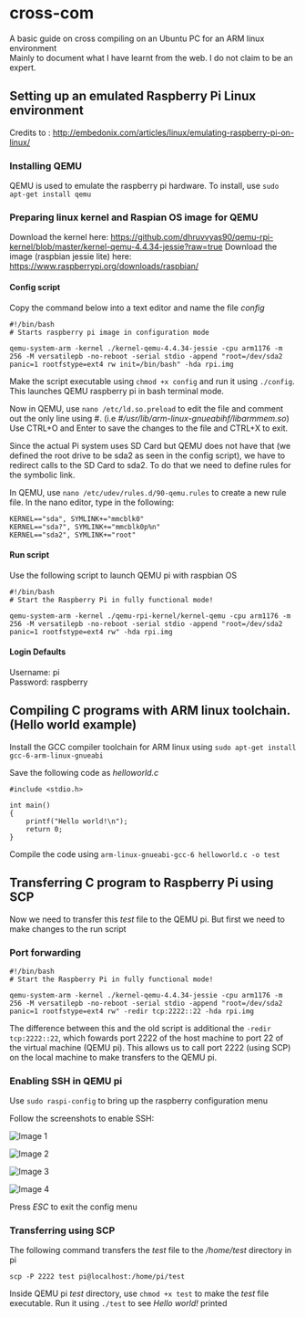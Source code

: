 # cross-com
A basic guide on cross compiling on an Ubuntu PC for an ARM linux environment <br>
Mainly to document what I have learnt from the web. I do not claim to be an expert.

## Setting up an emulated Raspberry Pi Linux environment
Credits to : http://embedonix.com/articles/linux/emulating-raspberry-pi-on-linux/

### Installing QEMU
QEMU is used to emulate the raspberry pi hardware. 
To install, use `sudo apt-get install qemu`

### Preparing linux kernel and Raspian OS image for QEMU
Download the kernel here: https://github.com/dhruvvyas90/qemu-rpi-kernel/blob/master/kernel-qemu-4.4.34-jessie?raw=true
Download the image (raspbian jessie lite) here: https://www.raspberrypi.org/downloads/raspbian/

#### Config script

Copy the command below into a text editor and name the file *config*
```
#!/bin/bash
# Starts raspberry pi image in configuration mode

qemu-system-arm -kernel ./kernel-qemu-4.4.34-jessie -cpu arm1176 -m 256 -M versatilepb -no-reboot -serial stdio -append "root=/dev/sda2 panic=1 rootfstype=ext4 rw init=/bin/bash" -hda rpi.img
```
Make the script executable using `chmod +x config` and run it using `./config`. This launches QEMU raspberry pi in bash terminal mode.

Now in QEMU, use `nano /etc/ld.so.preload` to edit the file and comment out the only line using #. (i.e *#/usr/lib/arm-linux-gnueabihf/libarmmem.so*) Use CTRL+O and Enter to save the changes to the file and CTRL+X to exit.

Since the actual Pi system uses SD Card but QEMU does not have that (we defined the root drive to be sda2 as seen in the config script), we have to redirect calls to the SD Card to sda2. To do that we need to define rules for the symbolic link.

In QEMU, use `nano /etc/udev/rules.d/90-qemu.rules` to create a new rule file. In the nano editor, type in the following:

```
KERNEL=="sda", SYMLINK+="mmcblk0"
KERNEL=="sda?", SYMLINK+="mmcblk0p%n"
KERNEL=="sda2", SYMLINK+="root"
```

#### Run script

Use the following script to launch QEMU pi with raspbian OS
```
#!/bin/bash
# Start the Raspberry Pi in fully functional mode!
 
qemu-system-arm -kernel ./qemu-rpi-kernel/kernel-qemu -cpu arm1176 -m 256 -M versatilepb -no-reboot -serial stdio -append "root=/dev/sda2 panic=1 rootfstype=ext4 rw" -hda rpi.img
```

#### Login Defaults
Username: pi <br>
Password: raspberry


## Compiling C programs with ARM linux toolchain. (Hello world example)

Install the GCC compiler toolchain for ARM linux using `sudo apt-get install gcc-6-arm-linux-gnueabi`

Save the following code as *helloworld.c*

```
#include <stdio.h>

int main()
{
    printf("Hello world!\n");
    return 0;
}
```

Compile the code using `arm-linux-gnueabi-gcc-6 helloworld.c -o test`

## Transferring C program to Raspberry Pi using SCP

Now we need to transfer this *test* file to the QEMU pi. But first we need to make changes to the run script

### Port forwarding
```
#!/bin/bash
# Start the Raspberry Pi in fully functional mode!

qemu-system-arm -kernel ./kernel-qemu-4.4.34-jessie -cpu arm1176 -m 256 -M versatilepb -no-reboot -serial stdio -append "root=/dev/sda2 panic=1 rootfstype=ext4 rw" -redir tcp:2222::22 -hda rpi.img
```

The difference between this and the old script is additional the `-redir tcp:2222::22`, which fowards port 2222 of the host machine to port 22 of the virtual machine (QEMU pi). This allows us to call port 2222 (using SCP) on the local machine to make transfers to the QEMU pi.

### Enabling SSH in QEMU pi

Use `sudo raspi-config` to bring up the raspberry configuration menu

Follow the screenshots to enable SSH:

![Image 1](/images/interfacing_options.png)

![Image 2](/images/ssh.png)

![Image 3](/images/select_yes.png)

![Image 4](/images/final_screen.png)

Press *ESC* to exit the config menu

### Transferring using SCP

The following command transfers the *test* file to the */home/test* directory in pi
```
scp -P 2222 test pi@localhost:/home/pi/test
```
Inside QEMU pi *test* directory, use `chmod +x test` to make the *test* file executable. Run it using `./test` to see *Hello world!* printed

